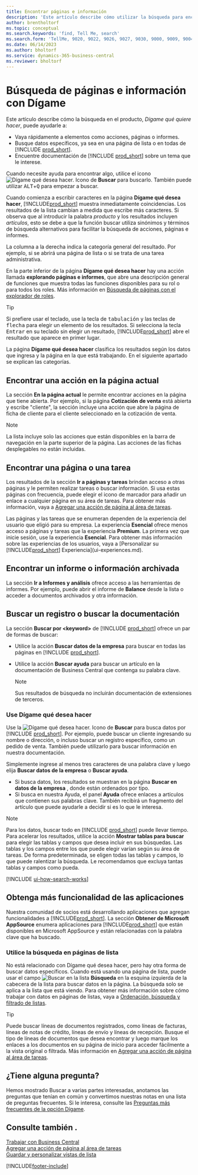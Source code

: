 ```yaml
---
title: Encontrar páginas e información
description: 'Este artículo describe cómo utilizar la búsqueda para encontrar acciones, páginas, informes, documentación y datos, así como otras aplicaciones y servicios de consultoría.'
author: brentholtorf
ms.topic: conceptual
ms.search.keywords: 'find, Tell Me, search'
ms.search.form: 'TellMe, 9020, 9022, 9026, 9027, 9030, 9000, 9009, 9004, 9005, 9024, 9006, 9007, 9010, 9016, 9017'
ms.date: 06/14/2023
ms.author: bholtorf
ms.service: dynamics-365-business-central
ms.reviewer: bholtorf
---
```

# Búsqueda de páginas e información con Dígame

Este artículo describe cómo la búsqueda en el producto, *Dígame qué quiere hacer*, puede ayudarle a: 

* Vaya rápidamente a elementos como acciones, páginas o informes.
* Busque datos específicos, ya sea en una página de lista o en todas de [!INCLUDE [prod_short](includes/prod_short.md)].
* Encuentre documentación de [!INCLUDE [prod_short](includes/prod_short.md)] sobre un tema que le interese.

<!-- ![!VIDEO https://go.microsoft.com/fwlink/?linkid=2086048] -->

Cuando necesite ayuda para encontrar algo, utilice el icono ![Dígame qué desea hacer.](media/ui-search/search.png "Buscar página o informe") Icono de **Buscar** para buscarlo. También puede utilizar <kbd>ALT</kbd>+<kbd>Q</kbd> para empezar a buscar.

Cuando comienza a escribir caracteres en la página **Dígame qué desea hacer**, [!INCLUDE[prod_short](includes/prod_short.md)] muestra inmediatamente coincidencias. Los resultados de la lista cambian a medida que escribe más caracteres. Si observa que al introducir la palabra *producto* y los resultados incluyen *artículos*, esto se debe a que la función buscar utiliza sinónimos y términos de búsqueda alternativos para facilitar la búsqueda de acciones, páginas e informes.

La columna a la derecha indica la categoría general del resultado. Por ejemplo, si se abrirá una página de lista o si se trata de una tarea administrativa.  

En la parte inferior de la página **Dígame qué desea hacer** hay una acción llamada **explorando páginas e informes**, que abre una descripción general de funciones que muestra todas las funciones disponibles para su rol o para todos los roles. Más información en [Búsqueda de páginas con el explorador de roles](ui-role-explorer.md).

> [!TIP]  
> Si prefiere usar el teclado, use la tecla de <kbd>tabulación</kbd> y las teclas de <kbd>flecha</kbd> para elegir un elemento de los resultados. Si selecciona la tecla <kbd>Entrar</kbd> en su teclado sin elegir un resultado, [!INCLUDE[prod_short](includes/prod_short.md)] abre el resultado que aparece en primer lugar.

La página **Dígame qué desea hacer** clasifica los resultados según los datos que ingresa y la página en la que está trabajando. En el siguiente apartado se explican las categorías.

## Encontrar una acción en la página actual

La sección **En la página actual** le permite encontrar acciones en la página que tiene abierta. Por ejemplo, si la página **Cotización de venta** está abierta y escribe "cliente", la sección incluye una acción que abre la página de ficha de cliente para el cliente seleccionado en la cotización de venta.

> [!NOTE]  
> La lista incluye solo las acciones que están disponibles en la barra de navegación en la parte superior de la página. Las acciones de las fichas desplegables no están incluidas.  

## Encontrar una página o una tarea

Los resultados de la sección **Ir a páginas y tareas** brindan acceso a otras páginas y le permiten realizar tareas o buscar información. Si usa estas páginas con frecuencia, puede elegir el icono de marcador para añadir un enlace a cualquier página en su área de tareas. Para obtener más información, vaya a [Agregar una acción de página al área de tareas](ui-bookmarks.md).

Las páginas y las tareas que se enumeran dependen de la experiencia del usuario que eligió para su empresa. La experiencia **Esencial** ofrece menos acceso a páginas y tareas que la experiencia **Premium**. La primera vez que inicie sesión, use la experiencia **Esencial**. Para obtener más información sobre las experiencias de los usuarios, vaya a [Personalizar su [!INCLUDE[prod_short](includes/prod_short.md)] Experiencia](ui-experiences.md).

## Encontrar un informe o información archivada

La sección **Ir a Informes y análisis** ofrece acceso a las herramientas de informes. Por ejemplo, puede abrir el informe de **Balance** desde la lista o acceder a documentos archivados y otra información.  

## Buscar un registro o buscar la documentación

La sección **Buscar por \<keyword\>** de [!INCLUDE [prod_short](includes/prod_short.md)] ofrece un par de formas de buscar:

* Utilice la acción **Buscar datos de la empresa** para buscar en todas las páginas en [!INCLUDE [prod_short](includes/prod_short.md)].
* Utilice la acción **Buscar ayuda** para buscar un artículo en la documentación de Business Central que contenga su palabra clave.

  > [!NOTE]  
  > Sus resultados de búsqueda no incluirán documentación de extensiones de terceros.

### Use Dígame qué desea hacer

Use la ![Dígame qué desea hacer.](media/ui-search/search.png "Buscar página o informe") Icono de **Buscar** para busca datos por [!INCLUDE [prod_short](includes/prod_short.md)]. Por ejemplo, puede buscar un cliente ingresando su nombre o dirección, o incluso buscar un registro específico, como un pedido de venta. También puede utilizarlo para buscar información en nuestra documentación.

Simplemente ingrese al menos tres caracteres de una palabra clave y luego elija **Buscar datos de la empresa** o **Buscar ayuda**.

* Si busca datos, los resultados se muestran en la página **Buscar en datos de la empresa** , donde están ordenados por tipo.  
* Si busca en nuestra Ayuda, el panel **Ayuda** ofrece enlaces a artículos que contienen sus palabras clave. También recibirá un fragmento del artículo que puede ayudarle a decidir si es lo que le interesa.

> [!NOTE]
> Para los datos, buscar todo en [!INCLUDE [prod_short](includes/prod_short.md)] puede llevar tiempo. Para acelerar los resultados, utilice la acción **Mostrar tablas para buscar** para elegir las tablas y campos que desea incluir en sus búsquedas. Las tablas y los campos entre los que puede elegir varían según su área de tareas. De forma predeterminada, se eligen todas las tablas y campos, lo que puede ralentizar la búsqueda. Le recomendamos que excluya tantas tablas y campos como pueda.

[!INCLUDE [ui-how-search-works](includes/ui-how-search-works.md)]

## Obtenga más funcionalidad de las aplicaciones

Nuestra comunidad de socios está desarrollando aplicaciones que agregan funcionalidades a [!INCLUDE[prod_short](includes/prod_short.md)]. La sección **Obtener de Microsoft AppSource** enumera aplicaciones para [!INCLUDE[prod_short](includes/prod_short.md)] que están disponibles en Microsoft AppSource y están relacionadas con la palabra clave que ha buscado.

### Utilice la búsqueda en páginas de lista

No está relacionado con Dígame qué desea hacer, pero hay otra forma de buscar datos específicos. Cuando está usando una página de lista, puede usar el campo ![Buscar en la lista](media/ui-search/search-list.png "Icono de lista de búsqueda") **Búsqueda** en la esquina izquierda de la cabecera de la lista para buscar datos en la página. La búsqueda solo se aplica a la lista que está viendo. Para obtener más información sobre cómo trabajar con datos en páginas de listas, vaya a [Ordenación, búsqueda y filtrado de listas](ui-enter-criteria-filters.md).  

> [!TIP]
> Puede buscar líneas de documentos registrados, como líneas de facturas, líneas de notas de crédito, líneas de envío y líneas de recepción. Busque el tipo de líneas de documentos que desea encontrar y luego marque los enlaces a los documentos en su página de inicio para acceder fácilmente a la vista original o filtrada. Más información en [Agregar una acción de página al área de tareas](ui-bookmarks.md).

## ¿Tiene alguna pregunta?

Hemos mostrado Buscar a varias partes interesadas, anotamos las preguntas que tenían en común y convertimos nuestras notas en una lista de preguntas frecuentes. Si le interesa, consulte las [Preguntas más frecuentes de la opción Dígame](ui-search-faq.md).

## Consulte también .

[Trabajar con Business Central](ui-work-product.md)  
[Agregar una acción de página al área de tareas](ui-bookmarks.md)  
[Guardar y personalizar vistas de lista](ui-views.md)  

[!INCLUDE[footer-include](includes/footer-banner.md)]
